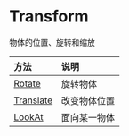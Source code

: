 # Transform

物体的位置、旋转和缩放

| 方法                          | 说明     |
|:--------------------------- |:------ |
| [Rotate](./Rotate.md)       | 旋转物体   |
| [Translate](./Translate.md) | 改变物体位置 |
| [LookAt](./LookAt.md)       | 面向某一物体 |
